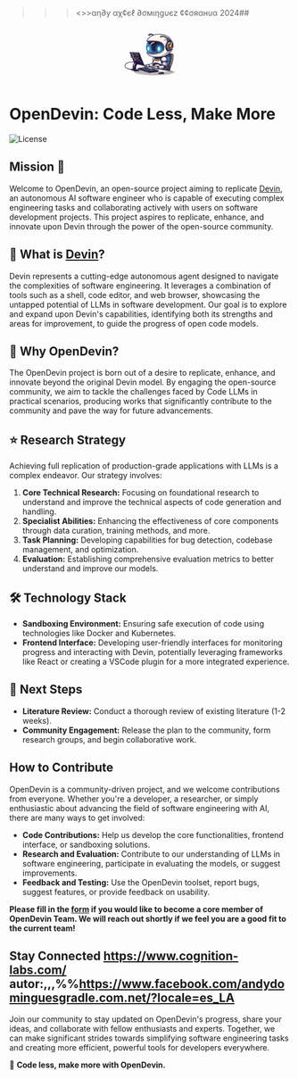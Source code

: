 
>>><>>αη∂у αχ¢єℓ ∂σмιηgυєz ¢¢σяαнυα 2024##
<p align="center">
  <img alt="OpenDevin Logo" src="./OpenDevinLogo.jpg" width="100" />
</p>

# OpenDevin: Code Less, Make More

![License](https://img.shields.io/badge/license-MIT-green)

## Mission 🎯
Welcome to OpenDevin, an open-source project aiming to replicate [Devin](https://www.cognition-labs.com/introducing-devin), an autonomous AI software engineer who is capable of executing complex engineering tasks and collaborating actively with users on software development projects. This project aspires to replicate, enhance, and innovate upon Devin through the power of the open-source community.


## 🤔 What is [Devin](https://www.cognition-labs.com/introducing-devin)?

Devin represents a cutting-edge autonomous agent designed to navigate the complexities of software engineering. It leverages a combination of tools such as a shell, code editor, and web browser, showcasing the untapped potential of LLMs in software development. Our goal is to explore and expand upon Devin's capabilities, identifying both its strengths and areas for improvement, to guide the progress of open code models.

## 🐚 Why OpenDevin?

The OpenDevin project is born out of a desire to replicate, enhance, and innovate beyond the original Devin model. By engaging the open-source community, we aim to tackle the challenges faced by Code LLMs in practical scenarios, producing works that significantly contribute to the community and pave the way for future advancements.

## ⭐️ Research Strategy

Achieving full replication of production-grade applications with LLMs is a complex endeavor. Our strategy involves:

1. **Core Technical Research:** Focusing on foundational research to understand and improve the technical aspects of code generation and handling.
2. **Specialist Abilities:** Enhancing the effectiveness of core components through data curation, training methods, and more.
3. **Task Planning:** Developing capabilities for bug detection, codebase management, and optimization.
4. **Evaluation:** Establishing comprehensive evaluation metrics to better understand and improve our models.


## 🛠 Technology Stack

- **Sandboxing Environment:** Ensuring safe execution of code using technologies like Docker and Kubernetes.
- **Frontend Interface:** Developing user-friendly interfaces for monitoring progress and interacting with Devin, potentially leveraging frameworks like React or creating a VSCode plugin for a more integrated experience.

## 🚀 Next Steps

- **Literature Review:** Conduct a thorough review of existing literature (1-2 weeks).
- **Community Engagement:** Release the plan to the community, form research groups, and begin collaborative work.

## How to Contribute

OpenDevin is a community-driven project, and we welcome contributions from everyone. Whether you're a developer, a researcher, or simply enthusiastic about advancing the field of software engineering with AI, there are many ways to get involved:

- **Code Contributions:** Help us develop the core functionalities, frontend interface, or sandboxing solutions.
- **Research and Evaluation:** Contribute to our understanding of LLMs in software engineering, participate in evaluating the models, or suggest improvements.
- **Feedback and Testing:** Use the OpenDevin toolset, report bugs, suggest features, or provide feedback on usability.

**Please fill in the [form](https://forms.gle/758d5p6Ve8r2nxxq6) if you would like to become a core member of OpenDevin Team. We will reach out shortly if we feel you are a good fit to the current team!**

## Stay Connected   [https://www.cognition-labs.com/ ](https://www.cognition-labs.com/introducing-devin)   autor:,,,%%https://www.facebook.com/andydominguesgradle.com.net/?locale=es_LA

Join our community to stay updated on OpenDevin's progress, share your ideas, and collaborate with fellow enthusiasts and experts. Together, we can make significant strides towards simplifying software engineering tasks and creating more efficient, powerful tools for developers everywhere.

🐚 **Code less, make more with OpenDevin.**
